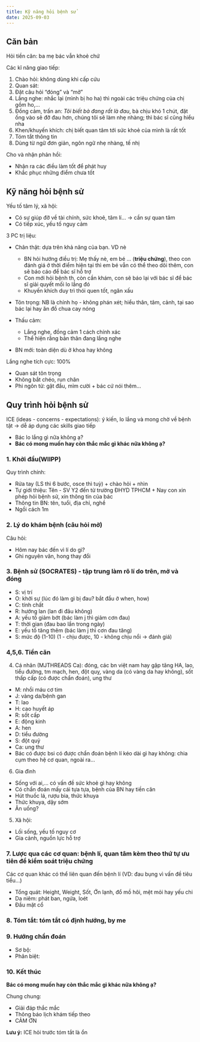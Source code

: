 ```yaml
---
title: Kỹ năng hỏi bệnh sử
date: 2025-09-03
---
```

<!-- markdownlint-disable MD029 -->

## Căn bản

Hỏi tiền căn: ba mẹ bác vẫn khoẻ chứ

Các kĩ năng giao tiếp:

1. Chào hỏi: không dùng khi cấp cứu
2. Quan sát:
3. Đặt câu hỏi “đóng” và “mở”
4. Lắng nghe: nhắc lại (mình bị ho ha) thì ngoài các triệu chứng của chị gồm ho,…
5. Đồng cảm, trấn an: *Tôi biết bà đang rất là đau*, bà chịu khó 1 chút, đặt ống vào sẽ đỡ đau hơn, chúng tôi sẽ làm nhẹ nhàng; thì bác sĩ cũng hiểu nha
6. Khen/khuyến khích: chị biết quan tâm tới sức khoẻ của mình là rất tốt
7. Tóm tắt thông tin
8. Dùng từ ngữ đơn giản, ngôn ngữ nhẹ nhàng, tế nhị

Cho và nhận phản hồi:

- Nhận ra các điều làm tốt để phát huy
- Khắc phục những điểm chưa tốt

## Kỹ năng hỏi bệnh sử

Yếu tố tâm lý, xã hội:

- Có sự giúp đỡ về tài chính, sức khoẻ, tâm lí… -> cần sự quan tâm
- Có tiếp xúc, yếu tố nguy cảm

3 PC trị liệu:

- Chân thật: dựa trên khả năng của bạn.
VD nè
  - BN hỏi hướng điều trị: Mẹ thấy nè, em bé … (**triệu chứng**), theo con đánh giá ở thời điểm hiện tại thì em bé vẫn có thể theo dõi thêm, con sẽ báo cáo để bác sĩ hỗ trợ
  - Con mới hỏi bệnh th, còn cần khám, con sẽ báo lại với bác sĩ để bác sĩ giải quyết mối lo lắng đó
  - Khuyến khích duy trì thói quen tốt, ngăn xấu
- Tôn trọng: NB là chính họ - không phán xét; hiểu thân, tâm, cảnh, tại sao bác lại hay ăn đồ chua cay nóng
- Thấu cảm:
  - Lắng nghe, đồng cảm 1 cách chính xác
  - Thể hiện rằng bản thân đang lắng nghe

- BN mới: toàn diện dù ở khoa hay không

Lắng nghe tích cực: 100%

- Quan sát tôn trọng
- Không bắt chéo, run chân
- Phi ngôn từ: gật đầu, mỉm cười + bác cứ nói thêm…

## Quy trình hỏi bệnh sử

ICE (ideas - concerns - expectations): ý kiến, lo lắng và mong chờ về bệnh tật -> dễ áp dụng các skills giao tiếp

- Bác lo lắng gì nữa không ạ?
- **Bác có mong muốn hay còn thắc mắc gì khác nữa không ạ?**

### 1. Khởi đầu(WIIPP)

Quy trình chính:

- Rửa tay (LS thì 6 bước, osce thì tuỳ) + chào hỏi + nhìn
- Tự giới thiệu: Tên - SV Y2 đến từ trường ĐHYD TPHCM + Nay con xin phép hỏi bệnh sử, xin thông tin của bác
- Thông tin BN: tên, tuổi, địa chỉ, nghề
- Ngồi cách 1m

### 2. Lý do khám bệnh (câu hỏi mở)

Câu hỏi:

- Hôm nay bác đến vì lí do gì?
- Ghi nguyên văn, hong thay đổi

### 3. Bệnh sử (SOCRATES) - tập trung làm rõ lí do trên, mở và đóng

- S: vị trí
- O: khởi sự (lúc đó làm gì bị đau? bắt đầu ở when, how)
- C: tính chất
- R: hướng lan (lan đi đâu không)
- A: yếu tố giảm bớt (bác làm j thì giảm cơn đau)
- T: thời gian (đau bao lần trong ngày)
- E: yếu tố tăng thêm (bác làm j thì cơn đau tăng)
- S: mức độ (1-10) (1 - chịu được, 10 - không chịu nổi -> đánh giá)

### 4,5,6. Tiền căn

4. Cá nhân (MJTHREADS Ca): đóng, các bn việt nam hay gặp tăng HA, lao, tiểu đường, tm mạch, hen, đột quỵ, vàng da (có vàng da hay không), sốt thấp cấp (có được chẩn đoán), ung thư

- M: nhồi máu cơ tim
- J: vàng da/bệnh gan
- T: lao
- H: cao huyết áp
- R: sốt cấp
- E: động kinh
- A: hen
- D: tiểu đường
- S: đột quỷ
- Ca: ung thư
- Bác có được bsi có được chẩn đoán bệnh lí kéo dài gì hay không: chia cụm theo hệ cơ quan, ngoài ra…

6. Gia đình

- Sống với ai,… có vấn đề sức khoẻ gì hay không
- Có chẩn đoán mấy cái tựa tựa, bệnh của BN hay tiền căn
- Hút thuốc lá, rượu bia, thức khuya
- Thức khuya, dậy sớm
- Ăn uống?

5. Xã hội:

- Lối sống, yếu tố nguy cơ
- Gia cảnh, nguồn lực hỗ trợ

### 7. Lược qua các cơ quan: bệnh lí, quan tâm kèm theo thứ tự ưu tiên để kiểm soát triệu chứng

Các cơ quan khác có thể liên quan đến bệnh lí (VD: đau bụng vì vấn đề tiêu tiểu...)

- Tổng quát: Height, Weight, Sốt, Ớn lạnh, đổ mồ hôi, mệt mỏi hay yếu chi
- Da niêm: phát ban, ngứa, loét
- Đầu mặt cổ

### 8. Tóm tắt: tóm tắt có định hướng, by me

### 9. Hướng chẩn đoán

- Sơ bộ:
- Phân biệt:

### 10. Kết thúc

**Bác có mong muốn hay còn thắc mắc gì khác nữa không ạ?**

Chung chung:

- Giải đáp thắc mắc
- Thông báo lịch khám tiếp theo
- CẢM ƠN

**Lưu ý:** ICE hỏi trước tóm tắt là ổn

